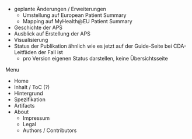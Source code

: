 - geplante Änderungen / Erweiterungen
  - Umstellung auf European Patient Summary
  - Mapping auf MyHealth@EU Patient Summary
- Geschichte der APS
- Ausblick auf Erstellung der APS
- Visualisierung
- Status der Publikation ähnlich wie es jetzt auf der Guide-Seite bei CDA-Leitfäden der Fall ist
  - pro Version eigenen Status darstellen, keine Übersichtsseite

Menu

- Home
- Inhalt / ToC (?)
- Hintergrund
- Spezifikation
- Artifacts
- About
  - Impressum
  - Legal
  - Authors / Contributors